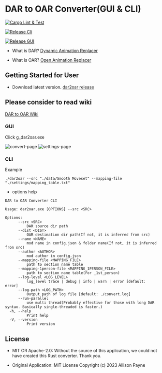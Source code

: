 # DAR to OAR Converter(GUI & CLI)

[![Cargo Lint & Test](https://github.com/SARDONYX-sard/dar-to-oar/actions/workflows/lint-and-test.yaml/badge.svg)](https://github.com/SARDONYX-sard/dar-to-oar/actions/workflows/lint-and-test.yaml)

[![Release Cli](https://github.com/SARDONYX-sard/dar-to-oar/actions/workflows/release-cli.yaml/badge.svg)](https://github.com/SARDONYX-sard/dar-to-oar/actions/workflows/release-cli.yaml)

[![Release GUI](https://github.com/SARDONYX-sard/dar-to-oar/actions/workflows/release-gui.yaml/badge.svg)](https://github.com/SARDONYX-sard/dar-to-oar/actions/workflows/release-gui.yaml)

- What is DAR?
  [Dynamic Animation Replacer](https://www.nexusmods.com/skyrimspecialedition/mods/33746)

- What is OAR?
  [Open Animation Replacer](https://www.nexusmods.com/skyrimspecialedition/mods/92109)

## Getting Started for User

- Download latest version.
  [dar2oar release](https://github.com/SARDONYX-sard/dar-to-oar/releases)

## Please consider to read wiki

[DAR to OAR Wiki](https://github.com/SARDONYX-sard/dar-to-oar/wiki/)

### GUI

Click g_dar2oar.exe

![convert-page](https://github.com/SARDONYX-sard/dar-to-oar/assets/68905624/336cef29-9810-4bbb-b893-0086ff113b75)
![settings-page](https://github.com/SARDONYX-sard/dar-to-oar/assets/68905624/6dd655d7-db34-471b-8df9-defa5fca3445)

### CLI

Example

```shell
./dar2oar --src "./data/Smooth Moveset" --mapping-file "./settings/mapping_table.txt"
```

- options help

```shell
DAR to OAR Converter CLI

Usage: dar2oar.exe [OPTIONS] --src <SRC>

Options:
      --src <SRC>
          DAR source dir path
      --dist <DIST>
          OAR destination dir path(If not, it is inferred from src)
      --name <NAME>
          mod name in config.json & folder name(If not, it is inferred from src)
      --author <AUTHOR>
          mod author in config.json
      --mapping-file <MAPPING_FILE>
          path to section name table
      --mapping-1person-file <MAPPING_1PERSON_FILE>
          path to section name table(For _1st_person)
      --log-level <LOG_LEVEL>
          log_level trace | debug | info | warn | error [default: error]
      --log-path <LOG_PATH>
          Output path of log file [default: ./convert.log]
      --run-parallel
          use multi thread(Probably effective for those with long DAR syntax. Basically single-threaded is faster.)
  -h, --help
          Print help
  -V, --version
          Print version
```

## License

- MIT OR Apache-2.0: Without the source of this application, we could not have
  created this Rust converter. Thank you.

- Original Application: MIT License Copyright (c) 2023 Allison Payne
